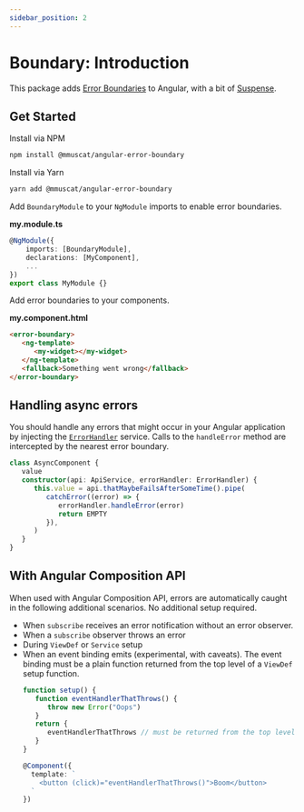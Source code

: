 ```yaml
---
sidebar_position: 2
---
```


# Boundary: Introduction

This package adds [Error Boundaries](https://reactjs.org/docs/error-boundaries.html) to Angular, with a bit of [Suspense](https://reactjs.org/docs/concurrent-mode-suspense.html).

## Get Started

Install via NPM

```bash
npm install @mmuscat/angular-error-boundary
```

Install via Yarn

```bash
yarn add @mmuscat/angular-error-boundary
```

Add `BoundaryModule` to your `NgModule` imports to enable error boundaries.

**my.module.ts**

```ts
@NgModule({
    imports: [BoundaryModule],
    declarations: [MyComponent],
    ...
})
export class MyModule {}
```

Add error boundaries to your components.

**my.component.html**

```html
<error-boundary>
   <ng-template>
      <my-widget></my-widget>
   </ng-template>
   <fallback>Something went wrong</fallback>
</error-boundary>
```

## Handling async errors

You should handle any errors that might occur in your Angular application by
injecting the [`ErrorHandler`](https://angular.io/api/core/ErrorHandler) service.
Calls to the `handleError` method are intercepted by the nearest error boundary.

```ts
class AsyncComponent {
   value
   constructor(api: ApiService, errorHandler: ErrorHandler) {
      this.value = api.thatMaybeFailsAfterSomeTime().pipe(
         catchError((error) => {
            errorHandler.handleError(error)
            return EMPTY
         }),
      )
   }
}
```

## With Angular Composition API

When used with Angular Composition API, errors are automatically caught in the following additional scenarios. No
additional setup required.

-  When `subscribe` receives an error notification without an error observer.
-  When a `subscribe` observer throws an error
-  During `ViewDef` or `Service` setup
-  When an event binding emits (experimental, with caveats). The event binding must be a plain function returned from
   the top level of a `ViewDef` setup function.
   ```ts
   function setup() {
      function eventHandlerThatThrows() {
         throw new Error("Oops")
      }
      return {
         eventHandlerThatThrows // must be returned from the top level
      }
   }
   
   @Component({
     template: `
       <button (click)="eventHandlerThatThrows()">Boom</button>
     `
   })
   ```
